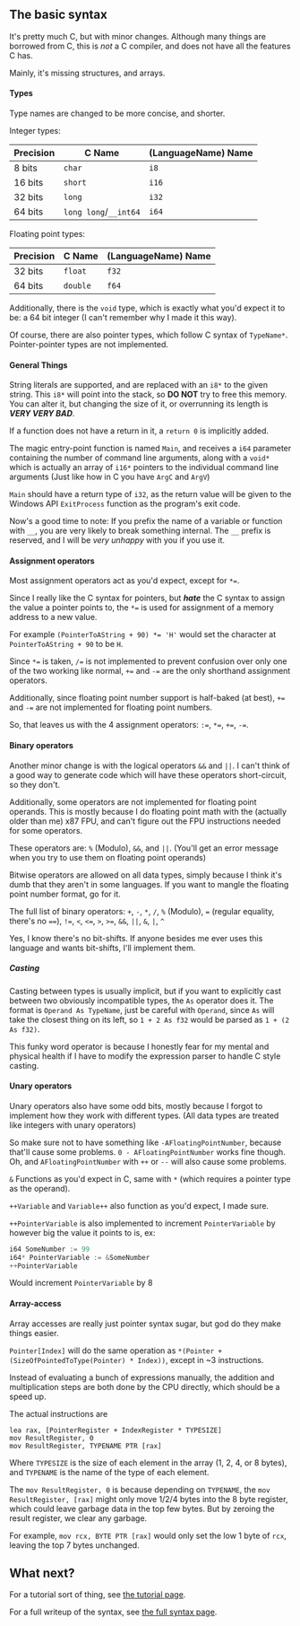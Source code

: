 ## The basic syntax
It's pretty much C, but with minor changes. Although many things are borrowed from C, this is *not* a C compiler, and does not have all the features C has.

Mainly, it's missing structures, and arrays.

#### Types

Type names are changed to be more concise, and shorter.

Integer types:

| Precision | C Name | (LanguageName) Name |
|-----------|--------|---------------------|
| 8 bits    |`char`  | `i8`                |
| 16 bits   |`short` | `i16`               |
| 32 bits   |`long`  | `i32`               |
| 64 bits   |`long long`/`__int64`| `i64`  |

Floating point types:

| Precision | C Name | (LanguageName) Name |
|-----------|--------|---------------------|
| 32 bits   |`float` | `f32`               |
| 64 bits   |`double`| `f64`               |

Additionally, there is the `void` type, which is exactly what you'd expect it to be: a 64 bit integer (I can't remember why I made it this way).

Of course, there are also pointer types, which follow C syntax of `TypeName*`. Pointer-pointer types are not implemented.

#### General Things
String literals are supported, and are replaced with an `i8*` to the given string. This `i8*` will point into the stack, so **DO NOT** try to free this memory. You can alter it, but changing the size of it, or overrunning its length is ***VERY VERY BAD***.

If a function does not have a return in it, a `return 0` is implicitly added.

The magic entry-point function is named `Main`, and receives a `i64` parameter containing the number of command line arguments, along with a `void*` which is actually an array of `i16*` pointers to the individual command line arguments (Just like how in C you have `ArgC` and `ArgV`)

`Main` should have a return type of `i32`, as the return value will be given to the Windows API `ExitProcess` function as the program's exit code.

Now's a good time to note: If you prefix the name of a variable or function with `__`, you are very likely to break something internal. The `__` prefix is reserved, and I will be *very unhappy* with you if you use it.

#### Assignment operators

Most assignment operators act as you'd expect, except for `*=`. 

Since I really like the C syntax for pointers, but ***hate*** the C syntax to assign the value a pointer points to, the `*=` is used for assignment of a memory address to a new value. 

For example `(PointerToAString + 90) *= 'H'` would set the character at `PointerToAString + 90` to be `H`.

Since `*=` is taken, `/=` is not implemented to prevent confusion over only one of the two working like normal, `+=` and `-=` are the only shorthand assignment operators.

Additionally, since floating point number support is half-baked (at best), `+=` and `-=` are not implemented for floating point numbers.

So, that leaves us with the 4 assignment operators: `:=`, `*=`, `+=`, `-=`.

#### Binary operators

Another minor change is with the logical operators `&&` and `||`. 
I can't think of a good way to generate code which will have these operators short-circuit, so they don't.

Additionally, some operators are not implemented for floating point operands. This is mostly because I do floating point math with the (actually older than me) x87 FPU, and can't figure out the FPU instructions needed for some operators.

These operators are: `%` (Modulo), `&&`, and `||`. (You'll get an error message when you try to use them on floating point operands)

Bitwise operators are allowed on all data types, simply because I think it's dumb that they aren't in some languages. If you want to mangle the floating point number format, go for it.

The full list of binary operators: `+`, `-`, `*`, `/`, `%` (Modulo), `=` (regular equality, there's no `==`), `!=`, `<`, `<=`, `>`, `>=`, `&&`, `||`, `&`, `|`, `^`

Yes, I know there's no bit-shifts. If anyone besides me ever uses this language and wants bit-shifts, I'll implement them.

##### Casting

Casting between types is usually implicit, but if you want to explicitly cast between two obviously incompatible types, the `As` operator does it.
The format is `Operand As TypeName`, just be careful with `Operand`, since `As` will take the closest thing on its left, so `1 + 2 As f32` would be parsed as `1 + (2 As f32)`.

This funky word operator is because I honestly fear for my mental and physical health if I have to modify the expression parser to handle C style casting.

#### Unary operators

Unary operators also have some odd bits, mostly because I forgot to implement how they work with different types. (All data types are treated like integers with unary operators)

So make sure not to have something like `-AFloatingPointNumber`, because that'll cause some problems. `0 - AFloatingPointNumber` works fine though.
Oh, and `AFloatingPointNumber` with `++` or `--` will also cause some problems.

`&` Functions as you'd expect in C, same with `*` (which requires a pointer type as the operand).

`++Variable` and `Variable++` also function as you'd expect, I made sure.

`++PointerVariable` is also implemented to increment `PointerVariable` by however big the value it points to is, ex:
```c
i64 SomeNumber := 99
i64* PointerVariable := &SomeNumber
++PointerVariable
```
Would increment `PointerVariable` by 8 

#### Array-access

Array accesses are really just pointer syntax sugar, but god do they make things easier.

`Pointer[Index]` will do the same operation as `*(Pointer + (SizeOfPointedToType(Pointer) * Index))`, except in ~3 instructions.

Instead of evaluating a bunch of expressions manually, the addition and multiplication steps are both done by the CPU directly, which should be a speed up.

The actual instructions are

```
lea rax, [PointerRegister + IndexRegister * TYPESIZE]
mov ResultRegister, 0
mov ResultRegister, TYPENAME PTR [rax]
```

Where `TYPESIZE` is the size of each element in the array (1, 2, 4, or 8 bytes), and `TYPENAME` is the name of the type of each element.

The `mov ResultRegister, 0` is because depending on `TYPENAME`, the `mov ResultRegister, [rax]` might only move 1/2/4 bytes into the 8 byte register, which could leave garbage data in the top few bytes. But by zeroing the result register, we clear any garbage.

For example, `mov rcx, BYTE PTR [rax]` would only set the low 1 byte of `rcx`, leaving the top 7 bytes unchanged.

## What next?

For a tutorial sort of thing, see [the tutorial page](tutorial.md).

For a full writeup of the syntax, see [the full syntax page](full-syntax.md).